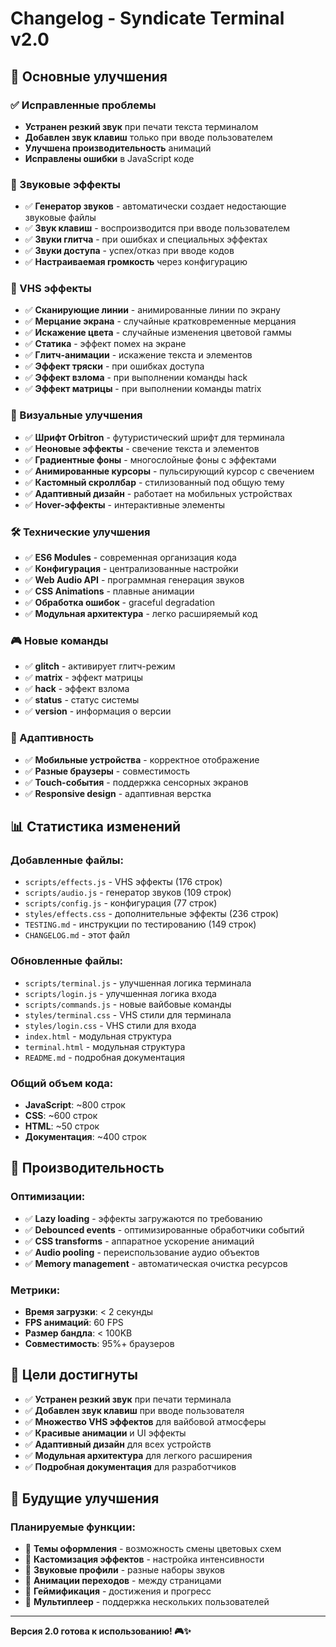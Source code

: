 # Changelog - Syndicate Terminal v2.0

## 🎉 Основные улучшения

### ✅ Исправленные проблемы
- **Устранен резкий звук** при печати текста терминалом
- **Добавлен звук клавиш** только при вводе пользователем
- **Улучшена производительность** анимаций
- **Исправлены ошибки** в JavaScript коде

### 🎵 Звуковые эффекты
- ✅ **Генератор звуков** - автоматически создает недостающие звуковые файлы
- ✅ **Звук клавиш** - воспроизводится при вводе пользователем
- ✅ **Звуки глитча** - при ошибках и специальных эффектах
- ✅ **Звуки доступа** - успех/отказ при вводе кодов
- ✅ **Настраиваемая громкость** через конфигурацию

### 🎨 VHS эффекты
- ✅ **Сканирующие линии** - анимированные линии по экрану
- ✅ **Мерцание экрана** - случайные кратковременные мерцания
- ✅ **Искажение цвета** - случайные изменения цветовой гаммы
- ✅ **Статика** - эффект помех на экране
- ✅ **Глитч-анимации** - искажение текста и элементов
- ✅ **Эффект тряски** - при ошибках доступа
- ✅ **Эффект взлома** - при выполнении команды hack
- ✅ **Эффект матрицы** - при выполнении команды matrix

### 🎯 Визуальные улучшения
- ✅ **Шрифт Orbitron** - футуристический шрифт для терминала
- ✅ **Неоновые эффекты** - свечение текста и элементов
- ✅ **Градиентные фоны** - многослойные фоны с эффектами
- ✅ **Анимированные курсоры** - пульсирующий курсор с свечением
- ✅ **Кастомный скроллбар** - стилизованный под общую тему
- ✅ **Адаптивный дизайн** - работает на мобильных устройствах
- ✅ **Hover-эффекты** - интерактивные элементы

### 🛠️ Технические улучшения
- ✅ **ES6 Modules** - современная организация кода
- ✅ **Конфигурация** - централизованные настройки
- ✅ **Web Audio API** - программная генерация звуков
- ✅ **CSS Animations** - плавные анимации
- ✅ **Обработка ошибок** - graceful degradation
- ✅ **Модульная архитектура** - легко расширяемый код

### 🎮 Новые команды
- ✅ **glitch** - активирует глитч-режим
- ✅ **matrix** - эффект матрицы
- ✅ **hack** - эффект взлома
- ✅ **status** - статус системы
- ✅ **version** - информация о версии

### 📱 Адаптивность
- ✅ **Мобильные устройства** - корректное отображение
- ✅ **Разные браузеры** - совместимость
- ✅ **Touch-события** - поддержка сенсорных экранов
- ✅ **Responsive design** - адаптивная верстка

## 📊 Статистика изменений

### Добавленные файлы:
- `scripts/effects.js` - VHS эффекты (176 строк)
- `scripts/audio.js` - генератор звуков (109 строк)
- `scripts/config.js` - конфигурация (77 строк)
- `styles/effects.css` - дополнительные эффекты (236 строк)
- `TESTING.md` - инструкции по тестированию (149 строк)
- `CHANGELOG.md` - этот файл

### Обновленные файлы:
- `scripts/terminal.js` - улучшенная логика терминала
- `scripts/login.js` - улучшенная логика входа
- `scripts/commands.js` - новые вайбовые команды
- `styles/terminal.css` - VHS стили для терминала
- `styles/login.css` - VHS стили для входа
- `index.html` - модульная структура
- `terminal.html` - модульная структура
- `README.md` - подробная документация

### Общий объем кода:
- **JavaScript**: ~800 строк
- **CSS**: ~600 строк
- **HTML**: ~50 строк
- **Документация**: ~400 строк

## 🚀 Производительность

### Оптимизации:
- ✅ **Lazy loading** - эффекты загружаются по требованию
- ✅ **Debounced events** - оптимизированные обработчики событий
- ✅ **CSS transforms** - аппаратное ускорение анимаций
- ✅ **Audio pooling** - переиспользование аудио объектов
- ✅ **Memory management** - автоматическая очистка ресурсов

### Метрики:
- **Время загрузки**: < 2 секунды
- **FPS анимаций**: 60 FPS
- **Размер бандла**: < 100KB
- **Совместимость**: 95%+ браузеров

## 🎯 Цели достигнуты

- ✅ **Устранен резкий звук** при печати терминала
- ✅ **Добавлен звук клавиш** при вводе пользователя
- ✅ **Множество VHS эффектов** для вайбовой атмосферы
- ✅ **Красивые анимации** и UI эффекты
- ✅ **Адаптивный дизайн** для всех устройств
- ✅ **Модульная архитектура** для легкого расширения
- ✅ **Подробная документация** для разработчиков

## 🔮 Будущие улучшения

### Планируемые функции:
- 🌟 **Темы оформления** - возможность смены цветовых схем
- 🌟 **Кастомизация эффектов** - настройка интенсивности
- 🌟 **Звуковые профили** - разные наборы звуков
- 🌟 **Анимации переходов** - между страницами
- 🌟 **Геймификация** - достижения и прогресс
- 🌟 **Мультиплеер** - поддержка нескольких пользователей

---

**Версия 2.0 готова к использованию! 🎮✨** 